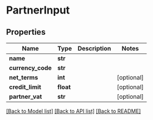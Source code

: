 # PartnerInput

## Properties
Name | Type | Description | Notes
------------ | ------------- | ------------- | -------------
**name** | **str** |  | 
**currency_code** | **str** |  | 
**net_terms** | **int** |  | [optional] 
**credit_limit** | **float** |  | [optional] 
**partner_vat** | **str** |  | [optional] 

[[Back to Model list]](../README.md#documentation-for-models) [[Back to API list]](../README.md#documentation-for-api-endpoints) [[Back to README]](../README.md)


